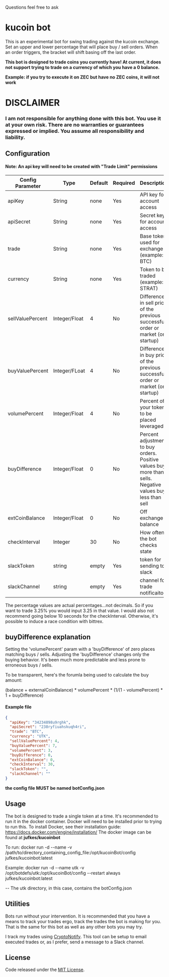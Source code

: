 Questions feel free to ask

# kucoin bot
This is an experimental bot for swing trading against the kucoin exchange. Set an upper and lower percentage that will place buy / sell orders. When an order triggers, the bracket will shift basing off the last order.

**This bot is designed to trade coins you currently have! At current, it does not support trying to trade on a currency of which you have a 0 balance.**

**Example: if you try to execute it on ZEC but have no ZEC coins, it will not work**

# DISCLAIMER

### I am not responsible for anything done with this bot. You use it at your own risk. There are no warranties or guarantees expressed or implied. You assume all responsibility and liability.

## Configuration

#### Note: An api key will need to be created with "Trade Limit" permissions

| Config Parameter  |  Type |  Default | Required  |  Description |
|---|---|---|---|---|
| apiKey  |  String |  none | Yes  |  API key for account access |
| apiSecret  | String  |  none |  Yes |  Secret key for account access |
| trade  | String  |  none | Yes | Base token used for exchange (example: BTC)  |
| currency | String  | none  |  Yes | Token to be traded (example: STRAT) |
| sellValuePercent  | Integer/Float  | 4  |  No | Difference in sell price of the previous successful order or market (on startup)  | 
| buyValuePercent  |  Integer/FLoat |  4 |  No | Difference in buy price of the previous successful order or market (on startup)   | 
| volumePercent  | Integer/Float  | 4  | No  |  Percent of your tokens to be placed leveraged | 
| buyDifference  |  Integer/Float |  0 |  No |  Percent adjustment to buy orders. Positive values buy more than sells. Negative values buys less than sell | 
| extCoinBalance | Integer/Float | 0| No | Off exchange balance|
| checkInterval | Integer | 30| No | How often the bot checks state|
| slackToken | string | empty | Yes | token for sending to slack |
| slackChannel | string | empty | Yes | channel for trade notificaiton | 


The percentage values are actual percentages...not decimals. So if you want to trade 3.25% you would input 3.25 in that value. I would also not recommend going below 10 seconds for the checkInterval. Otherwise, it's possible to induce a race condition with bittrex.

## buyDifference explanation

Setting the 'volumePercent' param with a 'buyDifference' of zero places matching buys / sells. Adjusting the 'buyDifference' changes only the buying behavior. It's been much more predictable and less prone to erroneous buys / sells.

To be transparent, here's the forumla being used to calculate the buy amount:

(balance + externalCoinBalance) * volumePercent * (1/(1 - volumePercent) * 1 + buyDifference)

#### Example file 

```json
{
  "apiKey": "34234898u9rghk",
  "apiSecret": "238ryfiuahskuqh4ri",
  "trade": "BTC",
  "currency": "UTK",
  "sellValuePercent": 4,
  "buyValuePercent": 7,
  "volumePercent": 3,
  "buyDifference": 0,
  "extCoinBalance": 0,
  "checkInterval": 30,
  "slackToken": "",
  "slackChannel": ""
}
```
__the config file MUST be named botConfig.json__

## Usage
The bot is designed to trade a single token at a time. It's recommended to run it in the docker container.
Docker will need to be installed prior to trying to run this. To install Docker, see their installation guide:
https://docs.docker.com/engine/installation/
The docker image can be found at __jufkes/kucoinbot__

To run:
docker run -d --name <name> -v /path/to/directory_containing_config_file:/opt/kucoinBot/config jufkes/kucoinbot:latest

Example:
docker run -d --name utk -v /opt/botdefs/utk:/opt/kucoinBot/config --restart always jufkes/kucoinbot:latest

-- The utk directory, in this case, contains the botConfig.json

## Utilities
Bots run without your intervention. It is recommended that you have a means to track your trades ergo, track the trades the bot is making for you. That is the same for this bot as well as any other bots you may try.

I track my trades using [CryptoNotify](http://cryptonotify.com). This tool can be setup to email executed trades or, as I prefer, send a message to a Slack channel.

## License
Code released under the [MIT License](https://github.com/jufkes/bittrexBot/master/LICENSE).
